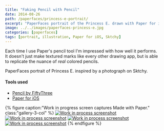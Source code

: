 ```yaml
---
title: "Faking Pencil with Pencil"
date: 2014-08-26
path: /paperfaces/princess-e-portrait/
excerpt: "PaperFaces portrait of the Princess E. drawn with Paper for iOS on an iPad."
image: ../../images/paperfaces-princess-e.jpg
categories: [paperfaces]
tags: [portrait, illustration, Paper for iOS, Sktchy]
---
```


Each time I use Paper's pencil tool I'm impressed with how well it performs. It doesn't just make textured marks like every other drawing app, but is able to replicate the nuance of *real* colored pencils.

PaperFaces portrait of Princess E. inspired by a photograph on Sktchy.

#### Tools used

- [Pencil by FiftyThree](https://www.amazon.com/FiftyThree-Digital-Stylus-Pencil-iPhone/dp/B01JJBUYR4/ref=as_li_ss_tl?keywords=pencil+53&qid=1550586265&s=gateway&sr=8-3&linkCode=ll1&tag=mademist-20&linkId=0134793cb840affff60f2e45a7f64678&language=en_US)
- [Paper for iOS](https://paper.bywetransfer.com/)

{% figure caption:"Work in progress screen captures Made with Paper." class:"gallery-3-col" %}
[![Work in process screenshot](../../images/paperfaces-princess-e-process-1-600.jpg)](../../images/paperfaces-princess-e-process-1-lg.jpg) [![Work in process screenshot](../../images/paperfaces-princess-e-process-2-600.jpg)](../../images/paperfaces-princess-e-process-2-lg.jpg) [![Work in process screenshot](../../images/paperfaces-princess-e-process-3-600.jpg)](../../images/paperfaces-princess-e-process-3-lg.jpg) [![Work in process screenshot](../../images/paperfaces-princess-e-process-4-600.jpg)](../../images/paperfaces-princess-e-process-4-lg.jpg)
{% endfigure %}
